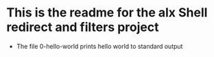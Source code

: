 # This is the readme for the alx Shell redirect and filters project

- The file 0-hello-world prints hello world to standard output
